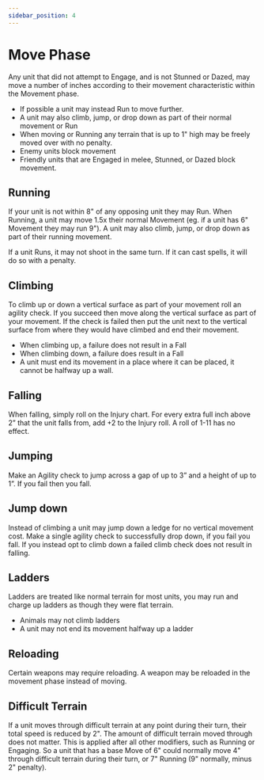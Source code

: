 ```yaml
---
sidebar_position: 4
---
```

# Move Phase

Any unit that did not attempt to Engage, and is not Stunned or Dazed, may move a number of inches according to their movement characteristic within the Movement phase.

- If possible a unit may instead Run to move further.
- A unit may also climb, jump, or drop down as part of their normal movement or Run
- When moving or Running any terrain that is up to 1" high may be freely moved over with no penalty.
- Enemy units block movement
- Friendly units that are Engaged in melee, Stunned, or Dazed block movement.

## Running
If your unit is not within 8" of any opposing unit they may Run. When Running, a unit may move 1.5x their normal Movement (eg. if a unit has 6" Movement they may run 9"). A unit may also climb, jump, or drop down as part of their running movement.

If a unit Runs, it may not shoot in the same turn. If it can cast spells, it will do so with a penalty.

<!--
JP 17-03-25: 8" is actually measured with vertical height too right? I think we should explain that in the speedheim overview section as a general principle
-->

## Climbing
To climb up or down a vertical surface as part of your movement roll an agility check. If you succeed then move along the vertical surface as part of your movement. If the check is failed then put the unit next to the vertical surface from where they would have climbed and end their movement.

- When climbing up, a failure does not result in a Fall
- When climbing down, a failure does result in a Fall
- A unit must end its movement in a place where it can be placed, it cannot be halfway up a wall.
<!--
JP 17-03-25: I noticed you changed that if you climb down and fail, it doesn't count as a fall. This isn't how it works in mordies (you do fall, but climbing down from a high place means you only make a single Agi check). I reverted it to Mordies rules for now, but can discuss it, in case it was an intentional change.
-->

## Falling
When falling, simply roll on the Injury chart. For every extra full inch above 2” that the unit falls from, add +2 to the Injury roll. A roll of 1-11 has no effect.

## Jumping
Make an Agility check to jump across a gap of up to 3” and a height of up to 1”. If you fail then you fall.

## Jump down
Instead of climbing a unit may jump down a ledge for no vertical movement cost. Make a single agility check to successfully drop down, if you fail you fall. If you instead opt to climb down a failed climb check does not result in falling.

<!--
JP 17-03-25: This is similarly different. It only requires one check in your rules vs multiple in mordies (1 for every 2 full inches). I am potentially okay to go this route, but I think injury needs to become even more severe. Alternatively, we can roll it into one rule but have a negative modifier to Agi rolls instead.

Am I losing my mind and maybe we have discussed this previously? I couldn't see it on the change log though.

JP 23-03-25: Jump down needs to be reworded. May be an Agi check with disadvantage, plus can now land up to 3" away (paying the horizontal movement cost). This means they can jump over other enemies.
-->

## Ladders
Ladders are treated like normal terrain for most units, you may run and charge up ladders as though they were flat terrain.
- Animals may not climb ladders
- A unit may not end its movement halfway up a ladder

## Reloading
Certain weapons may require reloading. A weapon may be reloaded in the movement phase instead of moving.

## Difficult Terrain
If a unit moves through difficult terrain at any point during their turn, their total speed is reduced by 2".  The amount of difficult terrain moved through does not matter. This is applied after all other modifiers, such as Running or Engaging. So a unit that has a base Move of 6" could normally move 4" through difficult terrain during their turn, or 7" Running (9" normally, minus 2" penalty).

<!--
JP 17-03-25: Difficult terrain?
JP 23-03-25: Added a new rule to test

JP 23-03-25: For Climb Down, the only downside to failure is that you don't climb down and movement ends (no falling). Consistent with Climb Up.

For Jump Down, you make one Agi check. If you are 4" or higher, you roll with Disadvantage.

For being dazed or stunned next to a ledge, you just do a single Agi check as normal.
-->

